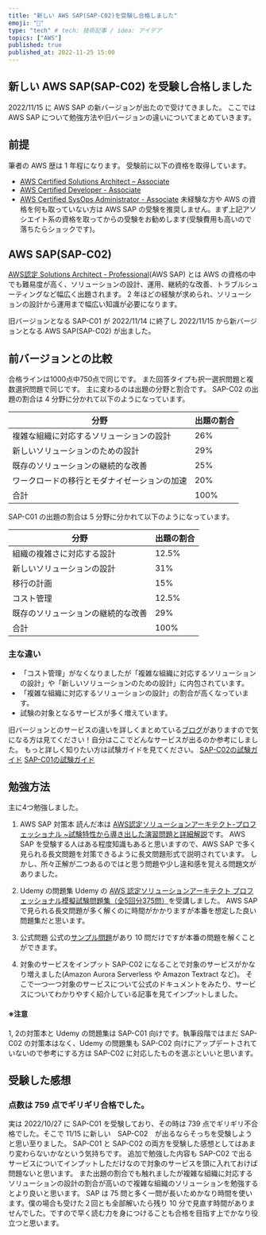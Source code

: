 ```yaml
---
title: "新しい AWS SAP(SAP-C02)を受験し合格しました"
emoji: "🐡"
type: "tech" # tech: 技術記事 / idea: アイデア
topics: ["AWS"]
published: true
published_at: 2022-11-25 15:00
---
```

## 新しい AWS SAP(SAP-C02) を受験し合格しました
2022/11/15 に AWS SAP の新バージョンが出たので受けてきました。
ここでは AWS SAP について勉強方法や旧バージョンの違いについてまとめていきます。

## 前提
筆者の AWS 歴は 1 年程になります。
受験前に以下の資格を取得しています。
- [AWS Certified Solutions Architect – Associate](https://aws.amazon.com/jp/certification/certified-solutions-architect-associate/)
- [AWS Certified Developer - Associate](https://aws.amazon.com/jp/certification/certified-developer-associate/)
- [AWS Certified SysOps Administrator - Associate](https://aws.amazon.com/jp/certification/certified-sysops-admin-associate/)
未経験な方や AWS の資格を何も取っていない方は AWS SAP の受験を推奨しません。まず上記アソシエイト系の資格を取ってからの受験をお勧めします(受験費用も高いので落ちたらショックです)。

## AWS SAP(SAP-C02)
[AWS認定 Solutions Architect - Professional](https://aws.amazon.com/jp/certification/certified-solutions-architect-professional/)(AWS SAP) とは AWS の資格の中でも難易度が高く、ソリューションの設計、運用、継続的な改善、トラブルシューティングなど幅広く出題されます。
2 年ほどの経験が求められ、ソリューションの設計から運用まで幅広い知識が必要になります。

旧バージョンとなる SAP-C01 が 2022/11/14 に終了し 2022/11/15 から新バージョンとなる AWS SAP(SAP-C02) が出ました。

## 前バージョンとの比較
合格ラインは1000点中750点で同じです。
また回答タイプも択一選択問題と複数選択問題で同じです。
主に変わるのは出題の分野と割合です。
SAP-C02 の出題の割合は 4 分野に分かれて以下のようになっています。

| 分野                                         | 出題の割合 |
| -------------------------------------------- | ---------- |
| 複雑な組織に対応するソリューションの設計     | 26%        |
| 新しいソリューションのための設計             | 29%        |
| 既存のソリューションの継続的な改善           | 25%        |
| ワークロードの移行とモダナイゼーションの加速 | 20%        |
| 合計                                         | 100%       |

SAP-C01 の出題の割合は 5 分野に分かれて以下のようになっています。

| 分野                               | 出題の割合 |
| ---------------------------------- | ---------- |
| 組織の複雑さに対応する設計         | 12.5%      |
| 新しいソリューションの設計         | 31%        |
| 移行の計画                         | 15%        |
| コスト管理                         | 12.5%      |
| 既存のソリューションの継続的な改善 | 29%        |
| 合計                               | 100%       |

### 主な違い
- 「コスト管理」がなくなりましたが「複雑な組織に対応するソリューションの設計」や「新しいソリューションのための設計」に内包されています。
- 「複雑な組織に対応するソリューションの設計」の割合が高くなっています。
- 試験の対象となるサービスが多く増えています。

旧バージョンとのサービスの違いを詳しくまとめている[ブログ](https://blog.serverworks.co.jp/sap-c02)がありますので気になる方は見てください！自分はここでどんなサービスが出るのか参考にしました。
もっと詳しく知りたい方は試験ガイドを見てください。
[SAP-C02の試験ガイド](https://d1.awsstatic.com/ja_JP/training-and-certification/docs-sa-pro/AWS-Certified-Solutions-Architect-Professional_Exam-Guide.pdf)
[SAP-C01の試験ガイド](https://d1.awsstatic.com/training-and-certification/docs-sa-pro/AWS%20Certified%20Solutions%20Architect%20-%20Professional%20Exam%20Guide%20001%20v.1.1%20JPN.pdf)

## 勉強方法
主に4つ勉強しました。

1. AWS SAP 対策本
読んだ本は [AWS認定ソリューションアーキテクト-プロフェッショナル ~試験特性から導き出した演習問題と詳細解説](https://www.ric.co.jp/book/qualification3/detail/272)です。
AWS SAP を受験する人はある程度知識もあると思いますので、AWS SAP で多く見られる長文問題を対策できるように長文問題形式で説明されています。
しかし、所々正解が二つあるのではと思う問題や少し違和感を覚える問題文がありました。

2. Udemy の問題集
Udemy の [AWS 認定ソリューションアーキテクト プロフェッショナル模擬試験問題集（全5回分375問）](https://www.udemy.com/course/aws-53225/)を受講しました。
AWS SAP で見られる長文問題が多く解くのに時間がかかりますが本番を想定した良い問題集だと思います。

3. 公式問題
公式の[サンプル問題](https://d1.awsstatic.com/ja_JP/training-and-certification/docs-sa-pro/AWS-Certified-Solutions-Architect-Professional_Sample-Questions.pdf)があり 10 問だけですが本番の問題を解くことができます。

4. 対象のサービスをインプット
SAP-C02 になることで対象のサービスがかなり増えました(Amazon Aurora Serverless や Amazon Textract など)。
そこで一つ一つ対象のサービスについて公式のドキュメントをみたり、サービスについてわかりやすく紹介している記事を見てインプットしました。

#### ※注意
1, 2の対策本と Udemy の問題集は SAP-C01 向けです。執筆段階ではまだ SAP-C02 の対策本はなく、Udemy の問題集も SAP-C02 向けにアップデートされていないので参考にする方は SAP-C02 に対応したものを選ぶといいと思います。

## 受験した感想
### 点数は 759 点でギリギリ合格でした。
実は 2022/10/27 に SAP-C01 を受験しており、その時は 739 点でギリギリ不合格でした。そこで 11/15 に新しい　SAP-C02　が出るならそっちを受験しようと思い至りました。
SAP-C01 と SAP-C02 の両方を受験した感想としてはあまり変わらないかなという気持ちです。 追加で勉強した内容も SAP-C02 で出るサービスについてインプットしただけなので対象のサービスを頭に入れておけば問題ないと思います。
また出題の割合でも触れましたが複雑な組織に対応するソリューションの設計の割合が高いので複雑な組織のソリューションを勉強するとより良いと思います。
SAP は 75 問と多く一問が長いためかなり時間を使います。僕の場合も受けた２回とも全部解いたら残り 10 分で見直す時間がありませんでした。ですので早く読む力を身につけることも合格を目指す上でかなり役立つと思います。